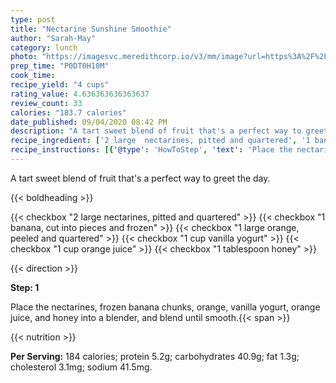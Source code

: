 ```yaml
---
type: post
title: "Nectarine Sunshine Smoothie"
author: "Sarah-May"
category: lunch
photo: "https://imagesvc.meredithcorp.io/v3/mm/image?url=https%3A%2F%2Fimages.media-allrecipes.com%2Fuserphotos%2F439840.jpg"
prep_time: "P0DT0H10M"
cook_time: 
recipe_yield: "4 cups"
rating_value: 4.636363636363637
review_count: 33
calories: "183.7 calories"
date_published: 09/04/2020 08:42 PM
description: "A tart sweet blend of fruit that's a perfect way to greet the day."
recipe_ingredient: ['2 large  nectarines, pitted and quartered', '1 banana, cut into pieces and frozen', '1 large orange, peeled and quartered', '1 cup vanilla yogurt', '1 cup orange juice', '1 tablespoon honey']
recipe_instructions: [{'@type': 'HowToStep', 'text': 'Place the nectarines, frozen banana chunks, orange, vanilla yogurt, orange juice, and honey into a blender, and blend until smooth.\n'}]
---
```


A tart sweet blend of fruit that's a perfect way to greet the day. 

{{< boldheading >}}

{{< checkbox "2 large  nectarines, pitted and quartered" >}}
{{< checkbox "1  banana, cut into pieces and frozen" >}}
{{< checkbox "1 large orange, peeled and quartered" >}}
{{< checkbox "1 cup vanilla yogurt" >}}
{{< checkbox "1 cup orange juice" >}}
{{< checkbox "1 tablespoon honey" >}}


{{< direction >}}

**Step: 1**

Place the nectarines, frozen banana chunks, orange, vanilla yogurt, orange juice, and honey into a blender, and blend until smooth.{{< span >}}

{{< nutrition >}}

**Per Serving:** 184 calories; protein 5.2g; carbohydrates 40.9g; fat 1.3g; cholesterol 3.1mg; sodium 41.5mg.
